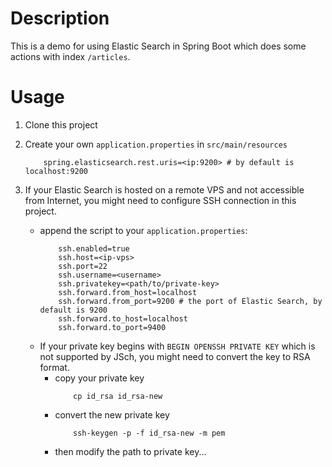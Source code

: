 # Description
This is a demo for using Elastic Search in Spring Boot which does some actions with index `/articles`.

# Usage
1. Clone this project
2. Create your own `application.properties` in `src/main/resources`
    ```
        spring.elasticsearch.rest.uris=<ip:9200> # by default is localhost:9200
    ```
   
3. If your Elastic Search is hosted on a remote VPS and not accessible from Internet, you might need to configure SSH connection in this project.
    * append the script to your `application.properties`:
        ```
            ssh.enabled=true
            ssh.host=<ip-vps>
            ssh.port=22
            ssh.username=<username>
            ssh.privatekey=<path/to/private-key>
            ssh.forward.from_host=localhost
            ssh.forward.from_port=9200 # the port of Elastic Search, by default is 9200
            ssh.forward.to_host=localhost
            ssh.forward.to_port=9400
        ```
    * If your private key begins with `BEGIN OPENSSH PRIVATE KEY` which is not supported by JSch, you might need to convert the key to RSA format.
        * copy your private key
            ```
                cp id_rsa id_rsa-new
            ```
        * convert the new private key
            ```
                ssh-keygen -p -f id_rsa-new -m pem 
            ```
        * then modify the path to private key...